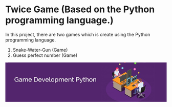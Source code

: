 
# Twice Game (Based on the Python programming language.)

In this project, there are two games which is create using the Python programming language.

1. Snake-Water-Gun (Game)
2. Guess perfect number (Game) 

![Standpickup logo](https://github.com/abhaymishra24/Twice-Game.py/blob/main/python%20game%20project%201.jpg)